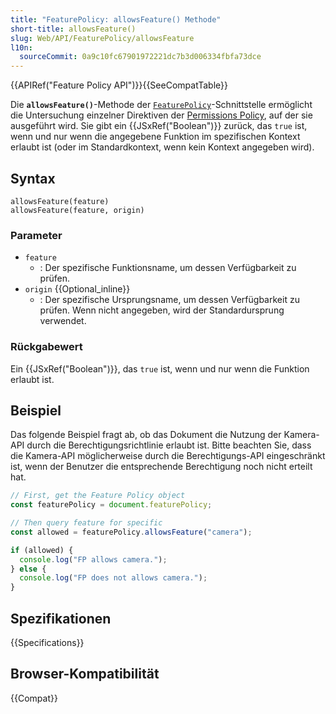 ```yaml
---
title: "FeaturePolicy: allowsFeature() Methode"
short-title: allowsFeature()
slug: Web/API/FeaturePolicy/allowsFeature
l10n:
  sourceCommit: 0a9c10fc67901972221dc7b3d006334fbfa73dce
---
```


{{APIRef("Feature Policy API")}}{{SeeCompatTable}}

Die **`allowsFeature()`**-Methode der [`FeaturePolicy`](/de/docs/Web/API/FeaturePolicy)-Schnittstelle ermöglicht die Untersuchung einzelner Direktiven der [Permissions Policy](/de/docs/Web/HTTP/Permissions_Policy), auf der sie ausgeführt wird. Sie gibt ein {{JSxRef("Boolean")}} zurück, das `true` ist, wenn und nur wenn die angegebene Funktion im spezifischen Kontext erlaubt ist (oder im Standardkontext, wenn kein Kontext angegeben wird).

## Syntax

```js-nolint
allowsFeature(feature)
allowsFeature(feature, origin)
```

### Parameter

- `feature`
  - : Der spezifische Funktionsname, um dessen Verfügbarkeit zu prüfen.
- `origin` {{Optional_inline}}
  - : Der spezifische Ursprungsname, um dessen Verfügbarkeit zu prüfen. Wenn nicht angegeben, wird der Standardursprung verwendet.

### Rückgabewert

Ein {{JSxRef("Boolean")}}, das `true` ist, wenn und nur wenn die Funktion erlaubt ist.

## Beispiel

Das folgende Beispiel fragt ab, ob das Dokument die Nutzung der Kamera-API durch die Berechtigungsrichtlinie erlaubt ist. Bitte beachten Sie, dass die Kamera-API möglicherweise durch die Berechtigungs-API eingeschränkt ist, wenn der Benutzer die entsprechende Berechtigung noch nicht erteilt hat.

```js
// First, get the Feature Policy object
const featurePolicy = document.featurePolicy;

// Then query feature for specific
const allowed = featurePolicy.allowsFeature("camera");

if (allowed) {
  console.log("FP allows camera.");
} else {
  console.log("FP does not allows camera.");
}
```

## Spezifikationen

{{Specifications}}

## Browser-Kompatibilität

{{Compat}}
